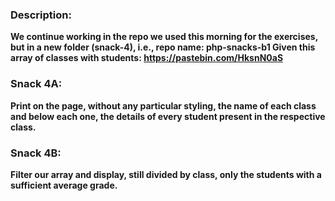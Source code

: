 ### Description: 
**We continue working in the repo we used this morning for the exercises, but in a new folder (snack-4), i.e., repo name: php-snacks-b1
Given this array of classes with students:
https://pastebin.com/HksnN0aS**

### Snack 4A: 
**Print on the page, without any particular styling, the name of each class and below each one, the details of every student present in the respective class.**

### Snack 4B: 
**Filter our array and display, still divided by class, only the students with a sufficient average grade.**